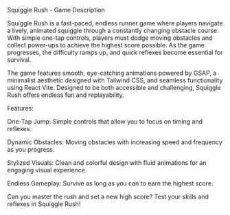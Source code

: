 Squiggle Rush - Game Description

Squiggle Rush is a fast-paced, endless runner game where players navigate a lively, animated squiggle through a constantly changing obstacle course. With simple one-tap controls, players must dodge moving obstacles and collect power-ups to achieve the highest score possible. As the game progresses, the difficulty ramps up, and quick reflexes become essential for survival.

The game features smooth, eye-catching animations powered by GSAP, a minimalist aesthetic designed with Tailwind CSS, and seamless functionality using React Vite. Designed to be both accessible and challenging, Squiggle Rush offers endless fun and replayability.

Features:

One-Tap Jump: Simple controls that allow you to focus on timing and reflexes.

Dynamic Obstacles: Moving obstacles with increasing speed and frequency as you progress.

Stylized Visuals: Clean and colorful design with fluid animations for an engaging visual experience.

Endless Gameplay: Survive as long as you can to earn the highest score.

Can you master the rush and set a new high score? Test your skills and reflexes in Squiggle Rush!
